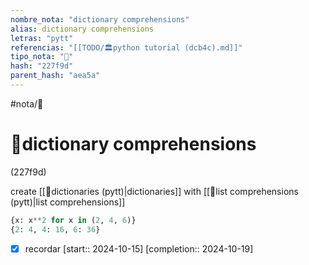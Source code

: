 ```yaml
---
nombre_nota: "dictionary comprehensions"
alias: dictionary comprehensions
letras: "pytt"
referencias: "[[TODO/🏛️python tutorial (dcb4c).md]]"
tipo_nota: "📑"
hash: "227f9d"
parent_hash: "aea5a"
---
```


#nota/📑

# 📑dictionary comprehensions
<div class="hash">(227f9d)</div>






create [[📑dictionaries (pytt)|dictionaries]] with [[📑list comprehensions (pytt)|list comprehensions]]

```python
{x: x**2 for x in (2, 4, 6)}
{2: 4, 4: 16, 6: 36}
```




- [x] recordar  [start:: 2024-10-15]  [completion:: 2024-10-19]